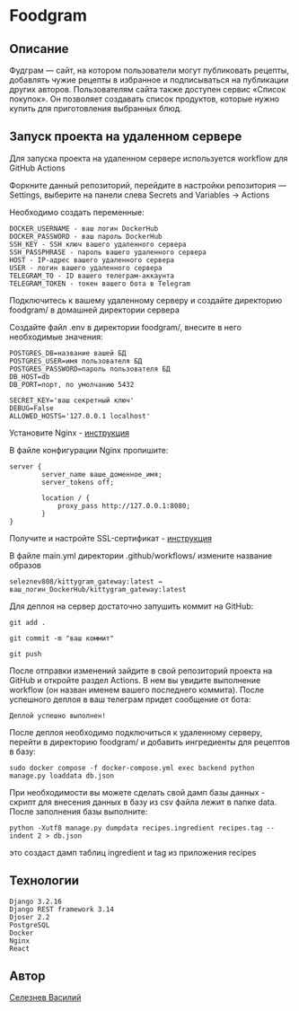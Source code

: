 # Foodgram

## Описание

Фудграм — сайт, на котором пользователи могут публиковать рецепты, добавлять чужие рецепты в избранное и подписываться на публикации других авторов. Пользователям сайта также доступен сервис «Список покупок». Он позволяет создавать список продуктов, которые нужно купить для приготовления выбранных блюд.

## Запуск проекта на удаленном сервере

Для запуска проекта на удаленном сервере используется workflow для GitHub Actions

Форкните данный репозиторий, перейдите в настройки репозитория — Settings, выберите на панели слева Secrets and Variables → Actions

Необходимо создать переменные:

```
DOCKER_USERNAME - ваш логин DockerHub
DOCKER_PASSWORD - ваш пароль DockerHub
SSH_KEY - SSH ключ вашего удаленного сервера
SSH_PASSPHRASE - пароль вашего удаленного сервера
HOST - IP-адрес вашего удаленного сервера
USER - логин вашего удаленного сервера
TELEGRAM_TO - ID вашего телеграм-аккаунта
TELEGRAM_TOKEN - токен вашего бота в Telegram
```

Подключитесь к вашему удаленному серверу и создайте директорию foodgram/ в домашней директории сервера

Создайте файл .env в директории foodgram/, внесите в него необходимые значения:

```
POSTGRES_DB=название вашей БД
POSTGRES_USER=имя пользователя БД
POSTGRES_PASSWORD=пароль пользователя БД
DB_HOST=db
DB_PORT=порт, по умолчанию 5432

SECRET_KEY='ваш секретный ключ'
DEBUG=False
ALLOWED_HOSTS='127.0.0.1 localhost'
```

Установите Nginx - [инструкция](https://github.com/Seleznev808/infra_sprint1)

В файле конфигурации Nginx пропишите:

```
server {
        server_name ваше_доменное_имя;
	    server_tokens off;

        location / {
            proxy_pass http://127.0.0.1:8080;
        }
}
```

Получите и настройте SSL-сертификат - [инструкция](https://github.com/Seleznev808/infra_sprint1)

В файле main.yml директории .github/workflows/ измените название образов

```
seleznev808/kittygram_gateway:latest → ваш_логин_DockerHub/kittygram_gateway:latest
```

Для деплоя на сервер достаточно запушить коммит на GitHub:

```
git add .
```
```
git commit -m "ваш коммит"
```
```
git push
```

После отправки изменений зайдите в свой репозиторий проекта на GitHub и откройте раздел Actions. В нем вы увидите выполнение workflow (он назван именем вашего последнего коммита). После успешного деплоя в ваш телеграм придет сообщение от бота:

```
Деплой успешно выполнен!
```

После деплоя необходимо подключиться к удаленному серверу, перейти в директорию foodgram/ и добавить ингредиенты для рецептов в базу:

```
sudo docker compose -f docker-compose.yml exec backend python manage.py loaddata db.json
```

При необходимости вы можете сделать свой дамп базы данных - скрипт для внесения данных в базу из csv файла лежит в папке data. После заполнения базы выполните:

```
python -Xutf8 manage.py dumpdata recipes.ingredient recipes.tag --indent 2 > db.json
```

это создаст дамп таблиц ingredient и tag из приложения recipes

## Технологии

```
Django 3.2.16
Django REST framework 3.14
Djoser 2.2
PostgreSQL
Docker
Nginx
React
```

## Автор

[Селезнев Василий](https://github.com/Seleznev808/)
